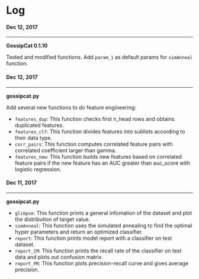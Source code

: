 # Log

#### Dec 12, 2017
---
**GossipCat 0.1.10**

Tested and modified functions. Add `param_1` as default params for `simAnneal` function.

#### Dec 12, 2017
---
**gossipcat.py**

Add several new functions to do feature engineering:
- `features_dup`: This function checks first n_head rows and obtains duplicated features.
- `features_clf`: This function divides features into sublists according to their data type.
- `corr_pairs`: This function computes correlated feature pairs with correlated coefficient larger than gamma.
- `features_new`: This function builds new features based on correlated feature pairs if the new feature has an AUC greater than auc_score with logistic regression. 

#### Dec 11, 2017
---
**gossipcat.py**

- `glimpse`: This function prints a general infomation of the dataset and plot the distribution of target value. 
- `simAnneal`: This function uses the simulated annealing to find the optimal hyper parameters and return an optimized classifier.
- `report`: This function prints model report with a classifier on test dataset.
- `report_CM`: This function prints the recall rate of the classifier on test data and plots out confusion matrix.
- `report_PR`: This function plots precision-recall curve and gives average precision.





